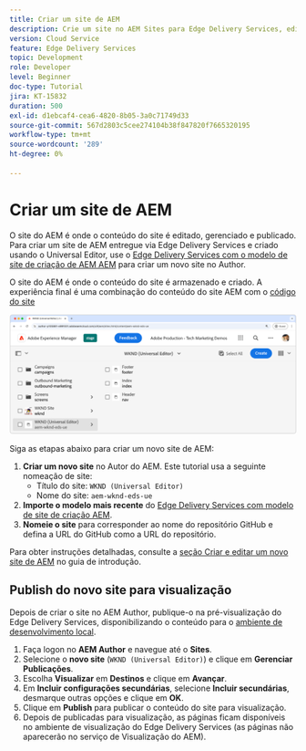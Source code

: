 ```yaml
---
title: Criar um site de AEM
description: Crie um site no AEM Sites para Edge Delivery Services, editável usando o Editor universal.
version: Cloud Service
feature: Edge Delivery Services
topic: Development
role: Developer
level: Beginner
doc-type: Tutorial
jira: KT-15832
duration: 500
exl-id: d1ebcaf4-cea6-4820-8b05-3a0c71749d33
source-git-commit: 567d2803c5cee274104b38f847820f7665320195
workflow-type: tm+mt
source-wordcount: '289'
ht-degree: 0%

---
```


# Criar um site de AEM

O site do AEM é onde o conteúdo do site é editado, gerenciado e publicado. Para criar um site de AEM entregue via Edge Delivery Services e criado usando o Universal Editor, use o [Edge Delivery Services com o modelo de site de criação de AEM AEM](https://github.com/adobe-rnd/aem-boilerplate-xwalk/releases) para criar um novo site no Author.

O site do AEM é onde o conteúdo do site é armazenado e criado. A experiência final é uma combinação do conteúdo do site AEM com o [código do site](./1-new-code-project.md)

![Novo site AEM para Edge Delivery Services e Universal Editor](./assets/2-new-aem-site/new-site.png)

Siga as etapas abaixo para criar um novo site de AEM:

1. **Criar um novo site** no Autor do AEM. Este tutorial usa a seguinte nomeação de site:
   * Título do site: `WKND (Universal Editor)`
   * Nome do site: `aem-wknd-eds-ue`
2. **Importe o modelo mais recente** do [Edge Delivery Services com modelo de site de criação AEM](https://github.com/adobe-rnd/aem-boilerplate-xwalk/releases).
3. **Nomeie o site** para corresponder ao nome do repositório GitHub e defina a URL do GitHub como a URL do repositório.

Para obter instruções detalhadas, consulte a [seção Criar e editar um novo site de AEM](https://experienceleague.adobe.com/en/docs/experience-manager-cloud-service/content/edge-delivery/wysiwyg-authoring/edge-dev-getting-started#create-aem-site) no guia de introdução.

## Publish do novo site para visualização

Depois de criar o site no AEM Author, publique-o na pré-visualização do Edge Delivery Services, disponibilizando o conteúdo para o [ambiente de desenvolvimento local](./3-local-development-environment.md).

1. Faça logon no **AEM Author** e navegue até o **Sites**.
2. Selecione o **novo site** (`WKND (Universal Editor)`) e clique em **Gerenciar Publicações**.
3. Escolha **Visualizar** em **Destinos** e clique em **Avançar**.
4. Em **Incluir configurações secundárias**, selecione **Incluir secundárias**, desmarque outras opções e clique em **OK**.
5. Clique em **Publish** para publicar o conteúdo do site para visualização.
6. Depois de publicadas para visualização, as páginas ficam disponíveis no ambiente de visualização do Edge Delivery Services (as páginas não aparecerão no serviço de Visualização do AEM).
